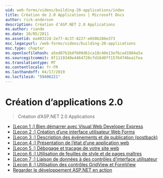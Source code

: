 ```yaml
---
uid: web-forms/videos/building-20-applications/index
title: Création de 2.0 Applications | Microsoft Docs
author: rick-anderson
description: Création d’ASP.NET 2.0 Applications
ms.author: riande
ms.date: 10/05/2011
ms.assetid: ea40322d-2e77-4c37-8227-e650b286e373
msc.legacyurl: /web-forms/videos/building-20-applications
msc.type: chapter
ms.openlocfilehash: a5ed87b1b4fb09d61ca10c40e13efbcad1904a5a
ms.sourcegitcommit: 0f1119340e4464720cfd16d0ff15764746ea1fea
ms.translationtype: MT
ms.contentlocale: fr-FR
ms.lasthandoff: 04/17/2019
ms.locfileid: "59406221"
---
```

# <a name="building-20-applications"></a>Création d’applications 2.0

> Création d’ASP.NET 2.0 Applications


- [[Leçon 1 :] Bien démarrer avec Visual Web Developer Express](lesson-1-getting-started-with-visual-web-developer-express.md)
- [[Leçon 2 :] Création d’une interface utilisateur Web Forms](lesson-2-creating-a-web-forms-user-interface.md)
- [[Leçon 3 :] Description des événements et de publication (postback)](lesson-3-understanding-more-about-events-and-postback.md)
- [[Leçon 4 :] Présentation de l’état d’une application web](lesson-4-understanding-web-application-state.md)
- [[Leçon 5 :] Débogage et traçage de votre site web](lesson-5-debugging-and-tracing-your-website.md)
- [[Leçon 6 :] Utilisation de feuilles de style et de pages maîtres](lesson-6-working-with-stylesheets-and-master-pages.md)
- [[Leçon 7 :] Liaison de données à des contrôles d’interface utilisateur](lesson-7-databinding-to-user-interface-controls.md)
- [[Leçon 8 :] Utilisation des contrôles GridView et FormView](lesson-8-working-with-the-gridview-and-formview.md)
- [Regarder le développement ASP.NET en action](watch-aspnet-development-in-action.md)
